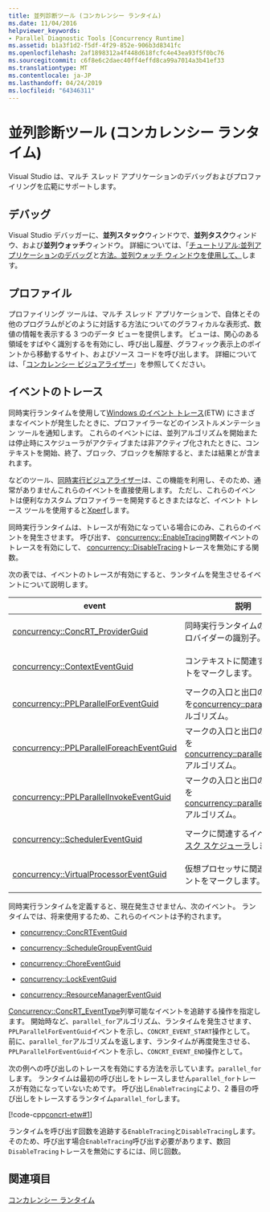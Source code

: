 ```yaml
---
title: 並列診断ツール (コンカレンシー ランタイム)
ms.date: 11/04/2016
helpviewer_keywords:
- Parallel Diagnostic Tools [Concurrency Runtime]
ms.assetid: b1a3f1d2-f5df-4f29-852e-906b3d8341fc
ms.openlocfilehash: 2af1898312a4f448d618fcfc4e43ea93f5f0bc76
ms.sourcegitcommit: c6f8e6c2daec40ff4effd8ca99a7014a3b41ef33
ms.translationtype: MT
ms.contentlocale: ja-JP
ms.lasthandoff: 04/24/2019
ms.locfileid: "64346311"
---
```

# <a name="parallel-diagnostic-tools-concurrency-runtime"></a>並列診断ツール (コンカレンシー ランタイム)

Visual Studio は、マルチ スレッド アプリケーションのデバッグおよびプロファイリングを広範にサポートします。

## <a name="debugging"></a>デバッグ

Visual Studio デバッガーに、**並列スタック**ウィンドウで、**並列タスク**ウィンドウ、および**並列ウォッチ**ウィンドウ。 詳細については、「[チュートリアル:並列アプリケーションのデバッグ](/visualstudio/debugger/walkthrough-debugging-a-parallel-application)と[方法。並列ウォッチ ウィンドウを使用して、](/visualstudio/debugger/how-to-use-the-parallel-watch-window)します。

## <a name="profiling"></a>プロファイル

プロファイリング ツールは、マルチ スレッド アプリケーションで、自体とその他のプログラムがどのように対話する方法についてのグラフィカルな表形式、数値の情報を表示する 3 つのデータ ビューを提供します。 ビューは、関心のある領域をすばやく識別するを有効にし、呼び出し履歴、グラフィック表示上のポイントから移動するサイト、およびソース コードを呼び出します。 詳細については、「[コンカレンシー ビジュアライザー](/visualstudio/profiling/concurrency-visualizer)」を参照してください。

## <a name="event-tracing"></a>イベントのトレース

同時実行ランタイムを使用して[Windows のイベント トレース](/windows/desktop/ETW/event-tracing-portal)(ETW) にさまざまなイベントが発生したときに、プロファイラーなどのインストルメンテーション ツールを通知します。 これらのイベントには、並列アルゴリズムを開始または停止時にスケジューラがアクティブまたは非アクティブ化されたときに、コンテキストを開始、終了、ブロック、ブロックを解除すると、または結果とが含まれます。

などのツール、[同時実行ビジュアライザー](/visualstudio/profiling/concurrency-visualizer)は、この機能を利用し、そのため、通常がありませんこれらのイベントを直接使用します。 ただし、これらのイベントは便利なカスタム プロファイラーを開発するときまたはなど、イベント トレース ツールを使用すると[Xperf](http://go.microsoft.com/fwlink/p/?linkid=160628)します。

同時実行ランタイムは、トレースが有効になっている場合にのみ、これらのイベントを発生させます。 呼び出す、 [concurrency::EnableTracing](reference/concurrency-namespace-functions.md#enabletracing)関数イベントのトレースを有効にして、 [concurrency::DisableTracing](reference/concurrency-namespace-functions.md#disabletracing)トレースを無効にする関数。

次の表では、イベントのトレースが有効にすると、ランタイムを発生させるイベントについて説明します。

|event|説明|[値]|
|-----------|-----------------|-----------|
|[concurrency::ConcRT_ProviderGuid](reference/concurrency-namespace-constants1.md#concrt_providerguid)|同時実行ランタイムの ETW プロバイダーの識別子。|`f7b697a3-4db5-4d3b-be71-c4d284e6592f`|
|[concurrency::ContextEventGuid](reference/concurrency-namespace-constants1.md#contexteventguid)|コンテキストに関連するイベントをマークします。|`5727a00f-50be-4519-8256-f7699871fecb`|
|[concurrency::PPLParallelForEventGuid](reference/concurrency-namespace-constants1.md#pplparallelforeventguid)|マークの入口と出口の呼び出しを[concurrency::parallel_for](reference/concurrency-namespace-functions.md#parallel_for)アルゴリズム。|`31c8da6b-6165-4042-8b92-949e315f4d84`|
|[concurrency::PPLParallelForeachEventGuid](reference/concurrency-namespace-constants1.md#pplparallelforeacheventguid)|マークの入口と出口の呼び出しを[concurrency::parallel_for_each](reference/concurrency-namespace-functions.md#parallel_for_each)アルゴリズム。|`5cb7d785-9d66-465d-bae1-4611061b5434`|
|[concurrency::PPLParallelInvokeEventGuid](reference/concurrency-namespace-constants1.md#pplparallelinvokeeventguid)|マークの入口と出口の呼び出しを[concurrency::parallel_invoke](reference/concurrency-namespace-functions.md#parallel_invoke)アルゴリズム。|`d1b5b133-ec3d-49f4-98a3-464d1a9e4682`|
|[concurrency::SchedulerEventGuid](reference/concurrency-namespace-constants1.md#schedulereventguid)|マークに関連するイベント、[タスク スケジューラ](../../parallel/concrt/task-scheduler-concurrency-runtime.md)します。|`e2091f8a-1e0a-4731-84a2-0dd57c8a5261`|
|[concurrency::VirtualProcessorEventGuid](reference/concurrency-namespace-constants1.md#virtualprocessoreventguid)|仮想プロセッサに関連するイベントをマークします。|`2f27805f-1676-4ecc-96fa-7eb09d44302f`|

同時実行ランタイムを定義すると、現在発生させません、次のイベント。 ランタイムでは、将来使用するため、これらのイベントは予約されます。

- [concurrency::ConcRTEventGuid](reference/concurrency-namespace-constants1.md#concrteventguid)

- [concurrency::ScheduleGroupEventGuid](reference/concurrency-namespace-constants1.md#schedulereventguid)

- [concurrency::ChoreEventGuid](reference/concurrency-namespace-constants1.md#choreeventguid)

- [concurrency::LockEventGuid](reference/concurrency-namespace-constants1.md#lockeventguid)

- [concurrency::ResourceManagerEventGuid](reference/concurrency-namespace-constants1.md#resourcemanagereventguid)

[Concurrency::ConcRT_EventType](reference/concurrency-namespace-enums.md#concrt_eventtype)列挙可能なイベントを追跡する操作を指定します。 開始時など、`parallel_for`アルゴリズム、ランタイムを発生させます、`PPLParallelForEventGuid`イベントを示し、`CONCRT_EVENT_START`操作として。 前に、`parallel_for`アルゴリズムを返します、ランタイムが再度発生させる、`PPLParallelForEventGuid`イベントを示し、`CONCRT_EVENT_END`操作として。

次の例への呼び出しのトレースを有効にする方法を示しています。`parallel_for`します。 ランタイムは最初の呼び出しをトレースしません`parallel_for`トレースが有効になっていないためです。 呼び出し`EnableTracing`により、2 番目の呼び出しをトレースするランタイム`parallel_for`します。

[!code-cpp[concrt-etw#1](../../parallel/concrt/codesnippet/cpp/parallel-diagnostic-tools-concurrency-runtime_1.cpp)]

ランタイムを呼び出す回数を追跡する`EnableTracing`と`DisableTracing`します。 そのため、呼び出す場合`EnableTracing`呼び出す必要があります、数回`DisableTracing`トレースを無効にするには、同じ回数。

## <a name="see-also"></a>関連項目

[コンカレンシー ランタイム](../../parallel/concrt/concurrency-runtime.md)
